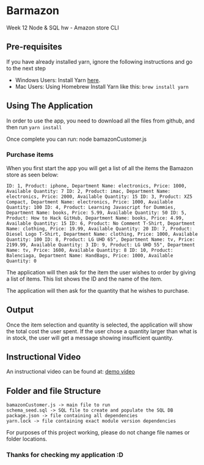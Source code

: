 # Barmazon

Week 12 Node &amp; SQL hw - Amazon store CLI

## Pre-requisites

If you have already installed yarn, ignore the following instructions and go to the next step

* Windows Users: Install Yarn [here](https://yarnpkg.com/latest.msi).
* Mac Users: Using Homebrew Install Yarn like this: `brew install yarn`

## Using The Application

In order to use the app, you need to download all the files from github, and then run `yarn install`

Once complete you can run: node bamazonCustomer.js

### Purchase items

When you first start the app you will get a list of all the items the Bamazon store as seen below:

`
ID: 1, Product: iphone, Department Name: electronics, Price: 1000, Available Quantity: 7
ID: 2, Product: imac, Department Name: electronics, Price: 2000, Available Quantity: 15
ID: 3, Product: XZ5 Compact, Department Name: electronics, Price: 1000, Available Quantity: 100
ID: 4, Product: Learning Javascript for Dummies, Department Name: books, Price: 5.99, Available Quantity: 50
ID: 5, Product: How to Hack GitHub, Department Name: books, Price: 4.99, Available Quantity: 15
ID: 6, Product: No Comment T-Shirt, Department Name: clothing, Price: 19.99, Available Quantity: 20
ID: 7, Product: Diesel Logo T-Shirt, Department Name: clothing, Price: 1000, Available Quantity: 100
ID: 8, Product: LG UHD 65", Department Name: tv, Price: 2199.99, Available Quantity: 3
ID: 9, Product: LG UHD 55", Department Name: tv, Price: 1600, Available Quantity: 8
ID: 10, Product: Balenciaga, Department Name: HandBags, Price: 1000, Available Quantity: 0
`

The application will then ask for the item the user wishes to order by giving a list of items.
This list shows the ID and the name of the item.

The application will then ask for the quantity that he wishes to purchase.


## Output

Once the item selection and quantity is selected, the application will show the total cost the user spent.
If the user chose a quantity larger than what is in stock, the user will get a message showing insufficient quantity.

## Instructional Video

An instructional video can be found at: [demo video](https://drive.google.com/open?id=1SFuaVYGJLrpn2YztXAp54WYCWqRTOzMa)

## Folder and file Structure

```
bamazonCustomer.js -> main file to run
schema_seed.sql -> SQL file to create and populate the SQL DB
package.json -> file containing all dependencies
yarn.lock -> file containing exact module version dependencies
```
For purposes of this project working, please do not change file names or folder locations.

### Thanks for checking my application :D
